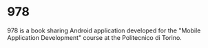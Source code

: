 # 978
978 is a book sharing Android application developed for the "Mobile Application Development" course at the Politecnico di Torino.
